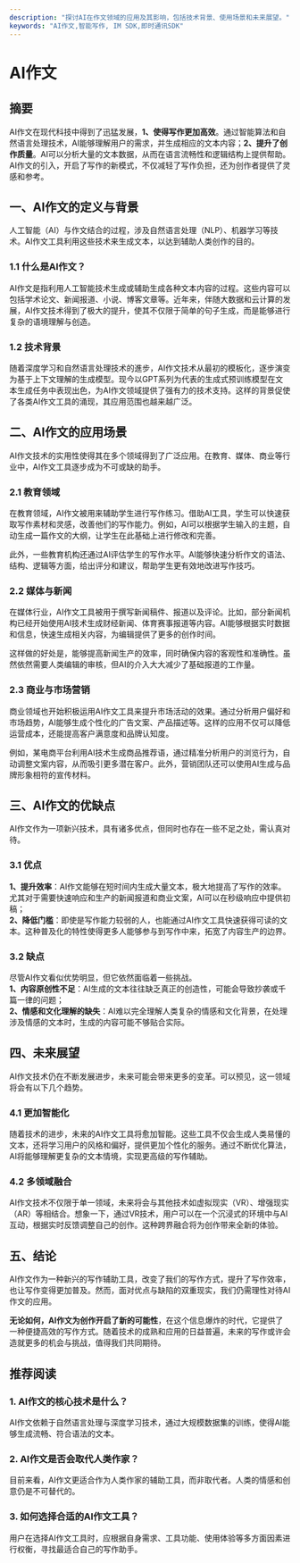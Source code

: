 ```yaml
---
description: "探讨AI在作文领域的应用及其影响，包括技术背景、使用场景和未来展望。"
keywords: "AI作文,智能写作, IM SDK,即时通讯SDK"
---
```

# AI作文

## 摘要

AI作文在现代科技中得到了迅猛发展，**1、使得写作更加高效**。通过智能算法和自然语言处理技术，AI能够理解用户的需求，并生成相应的文本内容；**2、提升了创作质量**。AI可以分析大量的文本数据，从而在语言流畅性和逻辑结构上提供帮助。AI作文的引入，开启了写作的新模式，不仅减轻了写作负担，还为创作者提供了灵感和参考。 

## 一、AI作文的定义与背景

人工智能（AI）与作文结合的过程，涉及自然语言处理（NLP）、机器学习等技术。AI作文工具利用这些技术来生成文本，以达到辅助人类创作的目的。

### 1.1 什么是AI作文？

AI作文是指利用人工智能技术生成或辅助生成各种文本内容的过程。这些内容可以包括学术论文、新闻报道、小说、博客文章等。近年来，伴随大数据和云计算的发展，AI作文技术得到了极大的提升，使其不仅限于简单的句子生成，而是能够进行复杂的语境理解与创造。

### 1.2 技术背景 

随着深度学习和自然语言处理技术的進步，AI作文技术从最初的模板化，逐步演变为基于上下文理解的生成模型。现今以GPT系列为代表的生成式预训练模型在文本生成任务中表现出色，为AI作文领域提供了强有力的技术支持。这样的背景促使了各类AI作文工具的涌现，其应用范围也越来越广泛。

## 二、AI作文的应用场景

AI作文技术的实用性使得其在多个领域得到了广泛应用。在教育、媒体、商业等行业中，AI作文工具逐步成为不可或缺的助手。

### 2.1 教育领域

在教育领域，AI作文被用来辅助学生进行写作练习。借助AI工具，学生可以快速获取写作素材和灵感，改善他们的写作能力。例如，AI可以根据学生输入的主题，自动生成一篇作文的大纲，让学生在此基础上进行修改和完善。

此外，一些教育机构还通过AI评估学生的写作水平。AI能够快速分析作文的语法、结构、逻辑等方面，给出评分和建议，帮助学生更有效地改进写作技巧。

### 2.2 媒体与新闻

在媒体行业，AI作文工具被用于撰写新闻稿件、报道以及评论。比如，部分新闻机构已经开始使用AI技术生成财经新闻、体育赛事报道等内容。AI能够根据实时数据和信息，快速生成相关内容，为编辑提供了更多的创作时间。

这样做的好处是，能够提高新闻生产的效率，同时确保内容的客观性和准确性。虽然依然需要人类编辑的审核，但AI的介入大大减少了基础报道的工作量。

### 2.3 商业与市场营销

商业领域也开始积极运用AI作文工具来提升市场活动的效果。通过分析用户偏好和市场趋势，AI能够生成个性化的广告文案、产品描述等。这样的应用不仅可以降低运营成本，还能提高客户满意度和品牌认知度。

例如，某电商平台利用AI技术生成商品推荐语，通过精准分析用户的浏览行为，自动调整文案内容，从而吸引更多潜在客户。此外，营销团队还可以使用AI生成与品牌形象相符的宣传材料。

## 三、AI作文的优缺点

AI作文作为一项新兴技术，具有诸多优点，但同时也存在一些不足之处，需认真对待。

### 3.1 优点

**1、提升效率**：AI作文能够在短时间内生成大量文本，极大地提高了写作的效率。尤其对于需要快速响应和生产的新闻报道和商业文案，AI可以在秒级响应中提供初稿；  
**2、降低门槛**：即使是写作能力较弱的人，也能通过AI作文工具快速获得可读的文本。这种普及化的特性使得更多人能够参与到写作中来，拓宽了内容生产的边界。

### 3.2 缺点

尽管AI作文看似优势明显，但它依然面临着一些挑战。  
**1、内容原创性不足**：AI生成的文本往往缺乏真正的创造性，可能会导致抄袭或千篇一律的问题；  
**2、情感和文化理解的缺失**：AI难以完全理解人类复杂的情感和文化背景，在处理涉及情感的文本时，生成的内容可能不够贴合实际。

## 四、未来展望

AI作文技术仍在不断发展进步，未来可能会带来更多的变革。可以预见，这一领域将会有以下几个趋势。

### 4.1 更加智能化

随着技术的进步，未来的AI作文工具将愈加智能。这些工具不仅会生成人类易懂的文本，还将学习用户的风格和偏好，提供更加个性化的服务。通过不断优化算法，AI将能够理解更复杂的文本情境，实现更高级的写作辅助。

### 4.2 多领域融合

AI作文技术不仅限于单一领域，未来将会与其他技术如虚拟现实（VR）、增强现实（AR）等相结合。想象一下，通过VR技术，用户可以在一个沉浸式的环境中与AI互动，根据实时反馈调整自己的创作。这种跨界融合将为创作带来全新的体验。

## 五、结论

AI作文作为一种新兴的写作辅助工具，改变了我们的写作方式，提升了写作效率，也让写作变得更加普及。然而，面对优点与缺陷的双重现实，我们仍需理性对待AI作文的应用。

**无论如何，AI作文为创作开启了新的可能性**，在这个信息爆炸的时代，它提供了一种便捷高效的写作方式。随着技术的成熟和应用的日益普遍，未来的写作或许会造就更多的机会与挑战，值得我们共同期待。

## 推荐阅读

### **1. AI作文的核心技术是什么？**  
AI作文依赖于自然语言处理与深度学习技术，通过大规模数据集的训练，使得AI能够生成流畅、符合语法的文本。

### **2. AI作文是否会取代人类作家？**  
目前来看，AI作文更适合作为人类作家的辅助工具，而非取代者。人类的情感和创意仍是不可替代的。

### **3. 如何选择合适的AI作文工具？**  
用户在选择AI作文工具时，应根据自身需求、工具功能、使用体验等多方面因素进行权衡，寻找最适合自己的写作助手。
